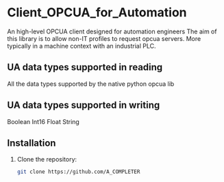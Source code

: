# Client_OPCUA_for_Automation
 An high-level OPCUA client designed for automation engineers
The aim of this library is to allow non-IT profiles to request opcua servers.
More typically in a machine context with an industrial PLC.

## UA data types supported in reading
All the data types supported by the native python opcua lib

## UA data types supported in writing
Boolean
Int16
Float
String

## Installation
1. Clone the repository:
   ```bash
   git clone https://github.com/A_COMPLETER